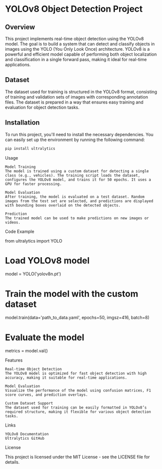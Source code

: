 # YOLOv8 Object Detection Project

## Overview
This project implements real-time object detection using the YOLOv8 model. The goal is to build a system that can detect and classify objects in images using the YOLO (You Only Look Once) architecture. YOLOv8 is a powerful and efficient model capable of performing both object localization and classification in a single forward pass, making it ideal for real-time applications.

## Dataset
The dataset used for training is structured in the YOLOv8 format, consisting of training and validation sets of images with corresponding annotation files. The dataset is prepared in a way that ensures easy training and evaluation for object detection tasks.

## Installation
To run this project, you'll need to install the necessary dependencies. You can easily set up the environment by running the following command:

```bash
pip install ultralytics

```
Usage

    Model Training
    The model is trained using a custom dataset for detecting a single class (e.g., vehicles). The training script loads the dataset, configures the YOLOv8 model, and trains it for 50 epochs. It uses a GPU for faster processing.

    Model Evaluation
    After training, the model is evaluated on a test dataset. Random images from the test set are selected, and predictions are displayed with bounding boxes overlaid on the detected objects.

    Prediction
    The trained model can be used to make predictions on new images or videos.

Code Example

from ultralytics import YOLO

# Load YOLOv8 model
model = YOLO('yolov8n.pt')

# Train the model with the custom dataset
model.train(data='path_to_data.yaml', epochs=50, imgsz=416, batch=8)

# Evaluate the model
metrics = model.val()

Features

    Real-time Object Detection
    The YOLOv8 model is optimized for fast object detection with high accuracy, making it suitable for real-time applications.

    Model Evaluation
    Visualize the performance of the model using confusion matrices, F1 score curves, and prediction overlays.

    Custom Dataset Support
    The dataset used for training can be easily formatted in YOLOv8’s required structure, making it flexible for various object detection tasks.

Links

    YOLOv8 Documentation
    Ultralytics GitHub

License

This project is licensed under the MIT License - see the LICENSE file for details.

